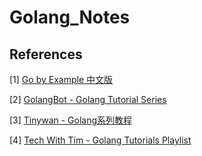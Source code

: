 # Golang_Notes

## References
[1] [Go by Example 中文版](https://gobyexample-cn.github.io/)

[2] [GolangBot - Golang Tutorial Series](https://golangbot.com/learn-golang-series/)

[3] [Tinywan - Golang系列教程](https://github.com/Tinywan/golang-tutorial)

[4] [Tech With Tim - Golang Tutorials Playlist](https://www.youtube.com/playlist?list=PLzMcBGfZo4-mtY_SE3HuzQJzuj4VlUG0q)
